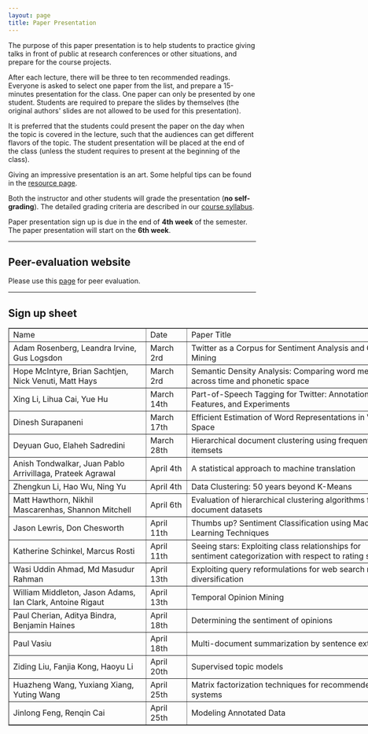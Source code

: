 ```yaml
---
layout: page
title: Paper Presentation
---
```


The purpose of this paper presentation is to help students to practice giving talks in front of public at research conferences or other situations, and prepare for the course projects.

After each lecture, there will be three to ten recommended readings. Everyone is asked to select one paper from the list, and prepare a 15-minutes presentation for the class. One paper can only be presented by one student. Students are required to prepare the slides by themselves (the original authors' slides are not allowed to be used for this presentation).

It is preferred that the students could present the paper on the day when the topic is covered in the lecture, such that the audiences can get different flavors of the topic. The student presentation will be placed at the end of the class (unless the student requires to present at the beginning of the class).

Giving an impressive presentation is an art. Some helpful tips can be found in the [resource page]({{site.baseurl}}/resources).

Both the instructor and other students will grade the presentation (**no self-grading**). The detailed grading criteria are described in our [course syllabus]({{site.baseurl}}/docs/syllabus.pdf).

Paper presentation sign up is due in the end of **4th week** of the semester. The paper presentation will start on the **6th week**. 

-----
## Peer-evaluation website

Please use this [page](http://www.cs.virginia.edu/~hw5x/Course/evaluation/login.php) for peer evaluation.

-----
## Sign up sheet <a name="paper-signup"></a>
<center>
<table border="1" style="width:800px;">
	<tr>
		<td>Name</td>
		<td>Date</td> 
		<td>Paper Title</td>
	</tr>	
	<tr>
		<td>Adam Rosenberg, Leandra Irvine, Gus Logsdon</td>
		<td>March 2rd</td> 
		<td>Twitter as a Corpus for Sentiment Analysis and Opinion Mining</td>
	</tr>	
	<tr>
		<td>Hope McIntyre, Brian Sachtjen, Nick Venuti, Matt Hays</td>
		<td>March 2rd</td> 
		<td>Semantic Density Analysis: Comparing word meaning across time and phonetic space</td>
	</tr>
	<tr>
		<td>Xing Li, Lihua Cai, Yue Hu</td>
		<td>March 14th</td> 
		<td>Part-of-Speech Tagging for Twitter: Annotation, Features, and Experiments</td>
	</tr>	
	<tr>
		<td>Dinesh Surapaneni</td>
		<td>March 17th</td> 
		<td>Efficient Estimation of Word Representations in Vector Space</td>
	</tr>	
	<tr>
		<td>Deyuan Guo, Elaheh Sadredini</td>
		<td>March 28th</td> 
		<td>Hierarchical document clustering using frequent itemsets</td>
	</tr>	
	<tr>
		<td>Anish Tondwalkar, Juan Pablo Arrivillaga, Prateek Agrawal</td>
		<td>April 4th</td> 
		<td>A statistical approach to machine translation</td>
	</tr>	
	<tr>
		<td>Zhengkun Li, Hao Wu, Ning Yu</td>
		<td>April 4th</td> 
		<td>Data Clustering: 50 years beyond K-Means</td>
	</tr>
	<tr>
		<td>Matt Hawthorn, Nikhil Mascarenhas, Shannon Mitchell</td>
		<td>April 6th</td> 
		<td>Evaluation of hierarchical clustering algorithms for document datasets</td>
	</tr>
	<tr>
		<td>Jason Lewris, Don Chesworth</td>
		<td>April 11th</td> 
		<td>Thumbs up? Sentiment Classification using Machine Learning Techniques</td>
	</tr> 
	<tr>
		<td>Katherine Schinkel, Marcus Rosti</td>
		<td>April 11th</td> 
		<td>Seeing stars: Exploiting class relationships for sentiment categorization with respect to rating scales</td>
	</tr>
	<tr>
		<td>Wasi Uddin Ahmad, Md Masudur Rahman</td>
		<td>April 13th</td> 
		<td>Exploiting query reformulations for web search result diversification</td>
	</tr>
	<tr>
		<td>William Middleton, Jason Adams, Ian Clark, Antoine Rigaut</td>
		<td>April 13th</td> 
		<td>Temporal Opinion Mining</td>
	</tr>
	<tr>
		<td>Paul Cherian, Aditya Bindra, Benjamin Haines</td>
		<td>April 18th</td> 
		<td>Determining the sentiment of opinions</td>
	</tr>
	<tr>
		<td>Paul Vasiu</td>
		<td>April 18th</td> 
		<td>Multi-document summarization by sentence extractio</td>
	</tr>
	<tr>
		<td>Ziding Liu, Fanjia Kong, Haoyu Li</td>
		<td>April 20th</td> 
		<td>Supervised topic models</td>
	</tr>
	<tr>
		<td>Huazheng Wang, Yuxiang Xiang, Yuting Wang</td>
		<td>April 25th</td> 
		<td>Matrix factorization techniques for recommender systems</td>
	</tr>
	<tr>
		<td>Jinlong Feng, Renqin Cai</td>
		<td>April 25th</td> 
		<td>Modeling Annotated Data</td>
	</tr>
</table>
</center>